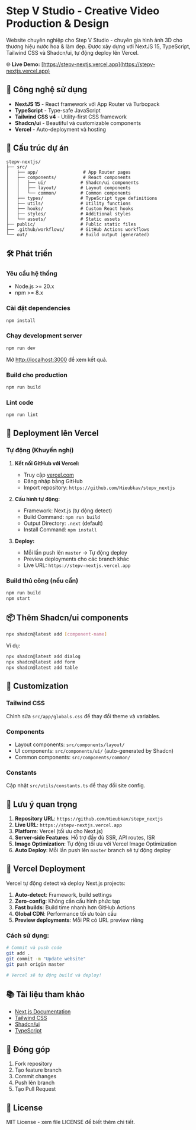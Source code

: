# Step V Studio - Creative Video Production & Design

Website chuyên nghiệp cho Step V Studio - chuyên gia hình ảnh 3D cho thương hiệu nước hoa & làm đẹp. Được xây dựng với NextJS 15, TypeScript, Tailwind CSS và Shadcn/ui, tự động deploy lên Vercel.

🌐 **Live Demo:** [https://stepv-nextjs.vercel.app](https://stepv-nextjs.vercel.app)

## 🚀 Công nghệ sử dụng

- **NextJS 15** - React framework với App Router và Turbopack
- **TypeScript** - Type-safe JavaScript
- **Tailwind CSS v4** - Utility-first CSS framework
- **Shadcn/ui** - Beautiful và customizable components
- **Vercel** - Auto-deployment và hosting

## 📁 Cấu trúc dự án

```
stepv-nextjs/
├── src/
│   ├── app/                 # App Router pages
│   ├── components/          # React components
│   │   ├── ui/             # Shadcn/ui components
│   │   ├── layout/         # Layout components
│   │   └── common/         # Common components
│   ├── types/              # TypeScript type definitions
│   ├── utils/              # Utility functions
│   ├── hooks/              # Custom React hooks
│   ├── styles/             # Additional styles
│   └── assets/             # Static assets
├── public/                 # Public static files
├── .github/workflows/      # GitHub Actions workflows
└── out/                    # Build output (generated)
```

## 🛠️ Phát triển

### Yêu cầu hệ thống
- Node.js >= 20.x
- npm >= 8.x

### Cài đặt dependencies
```bash
npm install
```

### Chạy development server
```bash
npm run dev
```

Mở [http://localhost:3000](http://localhost:3000) để xem kết quả.

### Build cho production
```bash
npm run build
```

### Lint code
```bash
npm run lint
```

## 🚀 Deployment lên Vercel

### Tự động (Khuyến nghị)
1. **Kết nối GitHub với Vercel:**
   - Truy cập [vercel.com](https://vercel.com)
   - Đăng nhập bằng GitHub
   - Import repository: `https://github.com/Hieubkav/stepv_nextjs`

2. **Cấu hình tự động:**
   - Framework: Next.js (tự động detect)
   - Build Command: `npm run build`
   - Output Directory: `.next` (default)
   - Install Command: `npm install`

3. **Deploy:**
   - Mỗi lần push lên `master` → Tự động deploy
   - Preview deployments cho các branch khác
   - Live URL: `https://stepv-nextjs.vercel.app`

### Build thủ công (nếu cần)
```bash
npm run build
npm start
```

## 📦 Thêm Shadcn/ui components

```bash
npx shadcn@latest add [component-name]
```

Ví dụ:
```bash
npx shadcn@latest add dialog
npx shadcn@latest add form
npx shadcn@latest add table
```

## 🎨 Customization

### Tailwind CSS
Chỉnh sửa `src/app/globals.css` để thay đổi theme và variables.

### Components
- Layout components: `src/components/layout/`
- UI components: `src/components/ui/` (auto-generated by Shadcn)
- Common components: `src/components/common/`

### Constants
Cập nhật `src/utils/constants.ts` để thay đổi site config.

## 📝 Lưu ý quan trọng

1. **Repository URL**: `https://github.com/Hieubkav/stepv_nextjs`
2. **Live URL**: `https://stepv-nextjs.vercel.app`
3. **Platform**: Vercel (tối ưu cho Next.js)
4. **Server-side Features**: Hỗ trợ đầy đủ SSR, API routes, ISR
5. **Image Optimization**: Tự động tối ưu với Vercel Image Optimization
6. **Auto Deploy**: Mỗi lần push lên `master` branch sẽ tự động deploy

## 🔧 Vercel Deployment

Vercel tự động detect và deploy Next.js projects:
1. **Auto-detect**: Framework, build settings
2. **Zero-config**: Không cần cấu hình phức tạp
3. **Fast builds**: Build time nhanh hơn GitHub Actions
4. **Global CDN**: Performance tối ưu toàn cầu
5. **Preview deployments**: Mỗi PR có URL preview riêng

### Cách sử dụng:
```bash
# Commit và push code
git add .
git commit -m "Update website"
git push origin master

# Vercel sẽ tự động build và deploy!
```

## 📚 Tài liệu tham khảo

- [Next.js Documentation](https://nextjs.org/docs)
- [Tailwind CSS](https://tailwindcss.com/docs)
- [Shadcn/ui](https://ui.shadcn.com/)
- [TypeScript](https://www.typescriptlang.org/docs/)

## 🤝 Đóng góp

1. Fork repository
2. Tạo feature branch
3. Commit changes
4. Push lên branch
5. Tạo Pull Request

## 📄 License

MIT License - xem file LICENSE để biết thêm chi tiết.
